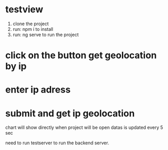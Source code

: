 # testview

1. clone the project
2. run: npm i to install
3. run: ng serve to run the project

# click on the button get geolocation by ip 
# enter ip adress
# submit and get ip geolocation

chart will show directly when project will be open
datas is updated every 5 sec

need to run testserver to run the backend server.
